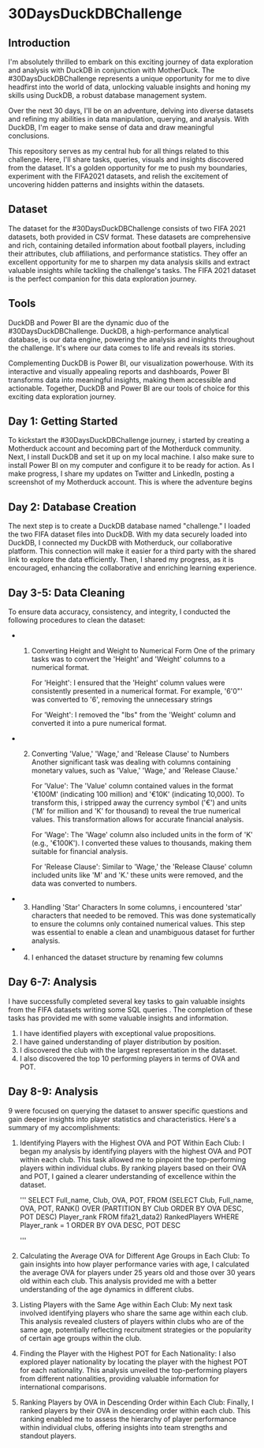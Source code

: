 # 30DaysDuckDBChallenge

## Introduction 
I'm absolutely thrilled to embark on this exciting journey of data exploration and analysis with DuckDB in conjunction with MotherDuck. The #30DaysDuckDBChallenge represents a unique opportunity for me to dive headfirst into the world of data, unlocking valuable insights and honing my skills using DuckDB, a robust database management system.

Over the next 30 days, I'll be on an adventure, delving into diverse datasets and refining my abilities in data manipulation, querying, and analysis. With DuckDB, I'm eager to make sense of data and draw meaningful conclusions.

This repository serves as my central hub for all things related to this challenge. Here, I'll share tasks, queries, visuals and insights discovered from the dataset. It's a golden opportunity for me to push my boundaries, experiment with the FIFA2021 datasets, and relish the excitement of uncovering hidden patterns and insights within the datasets.

## Dataset
The dataset for the #30DaysDuckDBChallenge consists of two FIFA 2021 datasets, both provided in CSV format. These datasets are comprehensive and rich, containing detailed information about football players, including their attributes, club affiliations, and performance statistics. They offer an excellent opportunity for me to sharpen my data analysis skills and extract valuable insights while tackling the challenge's tasks. The FIFA 2021 dataset is the perfect companion for this data exploration journey.

## Tools
DuckDB and Power BI are the dynamic duo of the #30DaysDuckDBChallenge. DuckDB, a high-performance analytical database, is our data engine, powering the analysis and insights throughout the challenge. It's where our data comes to life and reveals its stories.

Complementing DuckDB is Power BI, our visualization powerhouse. With its interactive and visually appealing reports and dashboards, Power BI transforms data into meaningful insights, making them accessible and actionable. Together, DuckDB and Power BI are our tools of choice for this exciting data exploration journey.

## Day 1: Getting Started 
To kickstart the #30DaysDuckDBChallenge journey, i started by creating a Motherduck account and becoming part of the Motherduck community. Next, I install DuckDB and set it up on my local machine. I also make sure to install Power BI on my computer and configure it to be ready for action. As I make progress, I share my updates on Twitter and LinkedIn, posting a screenshot of my Motherduck account. This is where the adventure begins

## Day 2: Database Creation 
The next step is to create a DuckDB database named "challenge." I loaded the two FIFA dataset files into DuckDB. With my data securely loaded into DuckDB, I connected my DuckDB with Motherduck, our collaborative platform. This connection will make it easier for a third party with the shared link to explore the data efficiently. Then, I shared my progress, as it is encouraged, enhancing the collaborative and enriching learning experience.

## Day 3-5: Data Cleaning 
To ensure data accuracy, consistency, and integrity, I conducted the following procedures to clean the dataset:
- 1. Converting Height and Weight to Numerical Form
      One of the primary tasks was to convert the 'Height' and 'Weight' columns to a numerical format.

     For 'Height': I ensured that the 'Height' column values were consistently presented in a numerical format. For example, '6'0"' was converted to '6', removing the unnecessary             strings

      For 'Weight': I removed the "lbs" from the 'Weight' column and converted it into a pure numerical format.

- 2. Converting 'Value,' 'Wage,' and 'Release Clause' to Numbers
      Another significant task was dealing with columns containing monetary values, such as 'Value,' 'Wage,' and 'Release Clause.'

      For 'Value': The 'Value' column contained values in the format '€100M' (indicating 100 million) and '€10K' (indicating 10,000). To transform this, i stripped away the currency           symbol ('€') and units ('M' for million and 'K' for thousand) to reveal the true numerical values. This transformation allows for accurate financial analysis.

      For 'Wage': The 'Wage' column also included units in the form of 'K' (e.g., '€100K'). I converted these values to thousands, making them suitable for financial analysis.

      For 'Release Clause': Similar to 'Wage,' the 'Release Clause' column included units like 'M' and 'K.' these units were removed, and the data was converted to numbers.

- 3. Handling 'Star' Characters
      In some columns, i encountered 'star' characters that needed to be removed. This was done systematically to ensure the columns only contained numerical values. This step was             essential to enable a clean and unambiguous dataset for further analysis.

- 4. I enhanced the dataset structure by renaming few columns

## Day 6-7: Analysis 

 I have successfully completed several key tasks to gain valuable insights from the FIFA datasets writing some SQL queries . The completion of these tasks has provided me with some valuable insights and information.
1. I have identified players with exceptional value propositions.
2. I have gained understanding of player distribution by position. 
3. I discovered the club with the largest representation in the dataset.
4. I also discovered the top 10 performing players in terms of OVA and POT. 

## Day 8-9: Analysis 
9 were focused on querying the dataset to answer specific questions and gain deeper insights into player statistics and characteristics. Here's a summary of my accomplishments:

1. Identifying Players with the Highest OVA and POT Within Each Club: I began my analysis by identifying players with the highest OVA and POT within each club. This task allowed me to pinpoint the top-performing players within individual clubs. By ranking players based on their OVA and POT, I gained a clearer understanding of excellence within the dataset.

   '''
         SELECT Full_name,  Club, OVA, POT,
         FROM (SELECT Club, Full_name, OVA, POT, 
               RANK() OVER (PARTITION BY Club ORDER BY OVA DESC, POT DESC) Player_rank 
               FROM fifa21_data2) RankedPlayers
         WHERE Player_rank = 1 ORDER BY OVA DESC, POT DESC

   '''
  
   

3. Calculating the Average OVA for Different Age Groups in Each Club: To gain insights into how player performance varies with age, I calculated the average OVA for players under 25 years old and those over 30 years old within each club. This analysis provided me with a better understanding of the age dynamics in different clubs.

4. Listing Players with the Same Age within Each Club: My next task involved identifying players who share the same age within each club. This analysis revealed clusters of players within clubs who are of the same age, potentially reflecting recruitment strategies or the popularity of certain age groups within the club.

5. Finding the Player with the Highest POT for Each Nationality: I also explored player nationality by locating the player with the highest POT for each nationality. This analysis unveiled the top-performing players from different nationalities, providing valuable information for international comparisons.

6. Ranking Players by OVA in Descending Order within Each Club: Finally, I ranked players by their OVA in descending order within each club. This ranking enabled me to assess the hierarchy of player performance within individual clubs, offering insights into team strengths and standout players.


